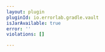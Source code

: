 ```yaml
---
layout: plugin
pluginId: io.errorlab.gradle.vault
isJarAvailable: true
error: ''
violations: []

---
```

